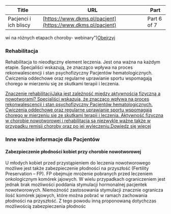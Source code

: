 | **Title**       | **URL**           | **Part**              |
|-----------------|-------------------|-----------------------|
| Pacjenci i ich bliscy         | [https://www.dkms.pl/pacjent](https://www.dkms.pl/pacjent)    | Part 6 of 7          |

wi na różnych etapach choroby- webinary")[Obejrzyj](/dawka-wiedzy/o-programie-wsparcia-pacjentow/webinary-zywienie "Żywienie Pacjentów chorych na nowotwory krwi na różnych etapach choroby- webinary")
### Rehabilitacja


Rehabilitacja to nieodłączny element leczenia. Jest ona ważna na każdym etapie. Specjaliści wskazują, że znacząco wpływa na proces rekonwalescencji i stan psychofizyczny Pacjentów hematologicznych. Ćwiczenia oddechowe oraz regularne uprawianie sportu wspomagają chorego w mierzeniu się ze skutkami terapii i leczenia.


[Znaczenie rehabilitacjiJaka jest zależność między aktywnością fizyczną a nowotworami? Specjaliści wskazują, że znacząco wpływa na proces rekonwalescencji i stan psychofizyczny Pacjentów hematologicznych. Ćwiczenia oddechowe oraz regularne uprawianie sportu wspomagają chorego w mierzeniu się ze skutkami terapii i leczenia. Aktywność fizyczna w chorobie nowotworowej i rehabilitacja są niezwykle ważne także w przypadku remisji choroby oraz po jej wyleczeniu.](/dawka-wiedzy/o-programie-wsparcia-pacjentow/znaczenie-rehabilitacji-w-walce-z-nowotworami-krwi "Znaczenie rehabilitacji w walce z nowotworami krwi")[Dowiedz się więcej](/dawka-wiedzy/o-programie-wsparcia-pacjentow/znaczenie-rehabilitacji-w-walce-z-nowotworami-krwi "Znaczenie rehabilitacji w walce z nowotworami krwi")
### Inne ważne informacje dla Pacjentów


#### Zabezpieczenie płodności kobiet przy chorobie nowotworowej


U młodych kobiet przed przystąpieniem do leczenia nowotworowego możliwe jest także zabezpieczenie płodności na przyszłość (Fertility Preservation – FP). FP obejmuje mrożenie pobranych przed leczeniem onkologicznym komórek jajowych. W wielu przypadkach ograniczeniem jest jednak brak możliwości poddania stymulacji hormonalnej pacjentek nowotworowych. Niemożność zastosowania stymulacji znacznie ogranicza ilość komórek jajowych, które można pobrać w ramach zachowania płodności na przyszłość. Z tego powodu inną proponowaną dotychczas możliwością zabezpieczenia płodnośc